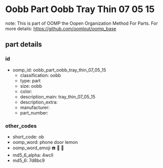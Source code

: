 # Oobb Part Oobb Tray Thin 07 05 15  

note: This is part of OOMP the Oopen Organization Method For Parts. For more details: https://github.com/oomlout/oomp_base

##  part details





### id
* oomp_id: oobb_part_oobb_tray_thin_07_05_15
  * classification: oobb
  * type: part
  * size: oobb
  * color: 
  * description_main: tray_thin_07_05_15
  * description_extra: 
  * manufacturer: 
  * part_number: 

### other_codes
* short_code: ob
* oomp_word: phone door lemon
* oomp_word_emoji :phone: :door: :lemon:
* md5_6_alpha: 4wcll
* md5_6: 7d8bc9